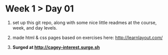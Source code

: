 # Week 1 > Day 01

1. set up this git repo, along with some nice little readmes at the course, week, and day levels.

2. made html & css pages based on exercises here: http://learnlayout.com/

3. **Surged at http://cagey-interest.surge.sh**
